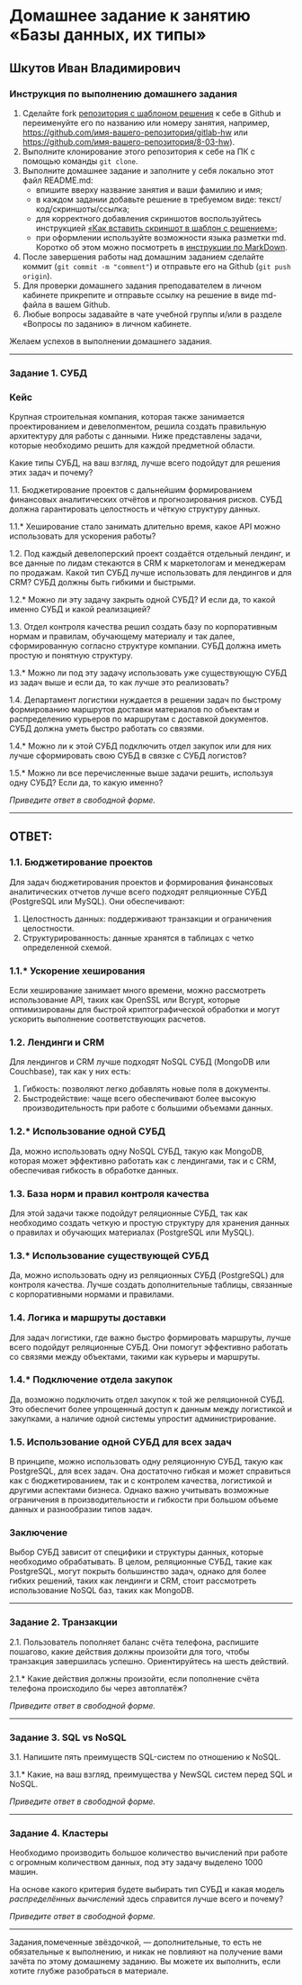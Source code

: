 # Домашнее задание к занятию «Базы данных, их типы»


## Шкутов Иван Владимирович


### Инструкция по выполнению домашнего задания

1. Сделайте fork [репозитория c шаблоном решения](https://github.com/netology-code/sys-pattern-homework) к себе в Github и переименуйте его по названию или номеру занятия, например, https://github.com/имя-вашего-репозитория/gitlab-hw или https://github.com/имя-вашего-репозитория/8-03-hw).
2. Выполните клонирование этого репозитория к себе на ПК с помощью команды `git clone`.
3. Выполните домашнее задание и заполните у себя локально этот файл README.md:
   - впишите вверху название занятия и ваши фамилию и имя;
   - в каждом задании добавьте решение в требуемом виде: текст/код/скриншоты/ссылка;
   - для корректного добавления скриншотов воспользуйтесь инструкцией [«Как вставить скриншот в шаблон с решением»](https://github.com/netology-code/sys-pattern-homework/blob/main/screen-instruction.md);
   - при оформлении используйте возможности языка разметки md. Коротко об этом можно посмотреть в [инструкции по MarkDown](https://github.com/netology-code/sys-pattern-homework/blob/main/md-instruction.md).
4. После завершения работы над домашним заданием сделайте коммит (`git commit -m "comment"`) и отправьте его на Github (`git push origin`).
5. Для проверки домашнего задания преподавателем в личном кабинете прикрепите и отправьте ссылку на решение в виде md-файла в вашем Github.
6. Любые вопросы задавайте в чате учебной группы и/или в разделе «Вопросы по заданию» в личном кабинете.

Желаем успехов в выполнении домашнего задания.

---

### Задание 1. СУБД

### Кейс
Крупная строительная компания, которая также занимается проектированием и девелопментом, решила создать 
правильную архитектуру для работы с данными. Ниже представлены задачи, которые необходимо решить для
каждой предметной области. 

Какие типы СУБД, на ваш взгляд, лучше всего подойдут для решения этих задач и почему? 
 
1.1. Бюджетирование проектов с дальнейшим формированием финансовых аналитических отчётов и прогнозирования рисков.
СУБД должна гарантировать целостность и чёткую структуру данных.

1.1.* Хеширование стало занимать длительно время, какое API можно использовать для ускорения работы? 

1.2. Под каждый девелоперский проект создаётся отдельный лендинг, и все данные по лидам стекаются в CRM к 
маркетологам и менеджерам по продажам. Какой тип СУБД лучше использовать для лендингов и для CRM? 
СУБД должны быть гибкими и быстрыми.

1.2.* Можно ли эту задачу закрыть одной СУБД? И если да, то какой именно СУБД и какой реализацией?

1.3. Отдел контроля качества решил создать базу по корпоративным нормам и правилам, обучающему материалу 
и так далее, сформированную согласно структуре компании. СУБД должна иметь простую и понятную структуру.

1.3.* Можно ли под эту задачу использовать уже существующую СУБД из задач выше и если да, то как лучше это 
реализовать?

1.4. Департамент логистики нуждается в решении задач по быстрому формированию маршрутов доставки материалов 
по объектам и распределению курьеров по маршрутам с доставкой документов. СУБД должна уметь быстро работать
со связями.

1.4.* Можно ли к этой СУБД подключить отдел закупок или для них лучше сформировать свою СУБД в связке с СУБД 
логистов?

1.5.* Можно ли все перечисленные выше задачи решить, используя одну СУБД? Если да, то какую именно?

*Приведите ответ в свободной форме.*

---

## ОТВЕТ:

### 1.1. Бюджетирование проектов

Для задач бюджетирования проектов и формирования финансовых аналитических отчетов лучше всего подходят реляционные СУБД (PostgreSQL или MySQL). Они обеспечивают:
1.	Целостность данных: поддерживают транзакции и ограничения целостности.
2.	Структурированность: данные хранятся в таблицах с четко определенной схемой.

   
### 1.1.* Ускорение хеширования

Если хеширование занимает много времени, можно рассмотреть использование API, таких как OpenSSL или Bcrypt, которые оптимизированы для быстрой криптографической обработки и могут ускорить выполнение соответствующих расчетов.


### 1.2. Лендинги и CRM

Для лендингов и CRM лучше подходят NoSQL СУБД (MongoDB или Couchbase), так как у них есть:
1.	Гибкость: позволяют легко добавлять новые поля в документы.
2.	Быстродействие: чаще всего обеспечивают более высокую производительность при работе с большими объемами данных.

   
### 1.2.* Использование одной СУБД

Да, можно использовать одну NoSQL СУБД, такую как MongoDB, которая может эффективно работать как с лендингами, так и с CRM, обеспечивая гибкость в обработке данных.


### 1.3. База норм и правил контроля качества

Для этой задачи также подойдут реляционные СУБД, так как необходимо создать четкую и простую структуру для хранения данных о правилах и обучающих материалах (PostgreSQL или MySQL).


### 1.3.* Использование существующей СУБД

Да, можно использовать одну из реляционных СУБД (PostgreSQL) для контроля качества. Лучше создать дополнительные таблицы, связанные с корпоративными нормами и правилами.


### 1.4. Логика и маршруты доставки

Для задач логистики, где важно быстро формировать маршруты, лучше всего подойдут реляционные СУБД. Они помогут эффективно работать со связями между объектами, такими как курьеры и маршруты.


### 1.4.* Подключение отдела закупок

Да, возможно подключить отдел закупок к той же реляционной СУБД. Это обеспечит более упрощенный доступ к данным между логистикой и закупками, а наличие одной системы упростит администрирование.


### 1.5. Использование одной СУБД для всех задач

В принципе, можно использовать одну реляционную СУБД, такую как PostgreSQL, для всех задач. Она достаточно гибкая и может справиться как с бюджетированием, так и с контролем качества, логистикой и другими аспектами бизнеса. Однако важно учитывать возможные ограничения в производительности и гибкости при большом объеме данных и разнообразии типов задач.


### Заключение

Выбор СУБД зависит от специфики и структуры данных, которые необходимо обрабатывать. В целом, реляционные СУБД, такие как PostgreSQL, могут покрыть большинство задач, однако для более гибких решений, таких как лендинги и CRM, стоит рассмотреть использование NoSQL баз, таких как MongoDB.

---


### Задание 2. Транзакции

2.1. Пользователь пополняет баланс счёта телефона, распишите пошагово, какие действия должны произойти для того, чтобы 
транзакция завершилась успешно. Ориентируйтесь на шесть действий.

2.1.* Какие действия должны произойти, если пополнение счёта телефона происходило бы через автоплатёж?

*Приведите ответ в свободной форме.*

---

### Задание 3. SQL vs NoSQL

3.1. Напишите пять преимуществ SQL-систем по отношению к NoSQL. 

3.1.* Какие, на ваш взгляд, преимущества у NewSQL систем перед SQL и NoSQL.

*Приведите ответ в свободной форме.*

---

### Задание 4. Кластеры

Необходимо производить большое количество вычислений при работе с огромным количеством данных, под эту задачу 
выделено 1000 машин. 

На основе какого критерия будете выбирать тип СУБД и какая модель *распределённых вычислений* 
здесь справится лучше всего и почему?

*Приведите ответ в свободной форме.*

---

Задания,помеченные звёздочкой, — дополнительные, то есть не обязательные к выполнению, и никак не повлияют на получение вами зачёта по этому домашнему заданию. Вы можете их выполнить, если хотите глубже разобраться в материале.
